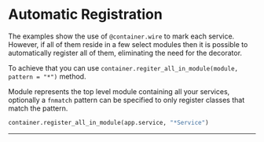 # Automatic Registration

The examples show the use of `@container.wire` to mark each service. 
However, if all of them reside in a few select modules then it is possible to automatically register 
all of them, eliminating the need for the decorator.

To achieve that you can use `container.regiter_all_in_module(module, pattern = "*")` method.

Module represents the top level module containing all your services, optionally a `fnmatch` pattern can be specified
to only register classes that match the pattern.

```python
container.register_all_in_module(app.service, "*Service")
```
****